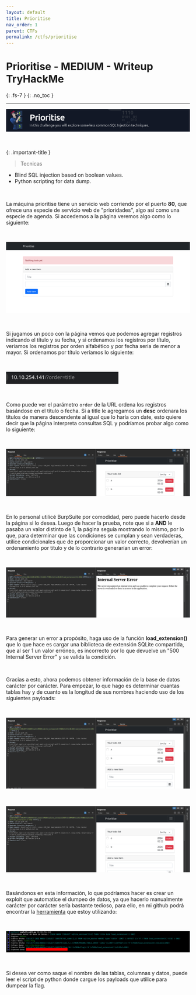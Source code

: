 ```yaml
---
layout: default
title: Prioritise
nav_order: 1
parent: CTFs
permalink: /ctfs/prioritise
---
```


# Prioritise - MEDIUM - Writeup TryHackMe
{: .fs-7 }
{: .no_toc }

---

![](/assets/images/prioritise/prioritise.png)

<br>

{: .important-title }
> Tecnicas
>
- Blind SQL injection based on boolean values.
- Python scripting for data dump.

<br>

La máquina prioritise tiene un servicio web corriendo por el puerto **80**, que ofrece una especie de servicio web de "prioridades", algo así como una especie de agenda. Si accedemos a la página veremos algo como lo siguiente:

<br>

![](/assets/images/prioritise/prioritise_pages.png)

<br>

Si jugamos un poco con la página vemos que podemos agregar registros indicando el título y su fecha, y si ordenamos los registros por título, veríamos los registros por orden alfabético y por fecha seria de menor a mayor. Si ordenamos por título veríamos lo siguiente:

<br>

![](/assets/images/prioritise/prioritise_url.png)

<br>

Como puede ver el parámetro `order` de la URL ordena los registros basándose en el título o fecha. Si a title le agregamos un **desc** ordenara los títulos de manera descendente al igual que lo haría con date, esto quiere decir que la página interpreta consultas SQL y podríamos probar algo como lo siguiente:

<br>

![](/assets/images/prioritise/prioritise_test.png)

<br>

En lo personal utilicé BurpSuite por comodidad, pero puede hacerlo desde la página si lo desea. Luego de hacer la prueba, note que si a **AND** le pasaba un valor distinto de 1, la página seguía mostrando lo mismo, por lo que, para determinar que las condiciones se cumplan y sean verdaderas, utilice condicionales que de proporcionar un valor correcto, devolverían un ordenamiento por título y de lo contrario generarían un error:

<br>

![](/assets/images/prioritise/prioritise_error.png)

<br>

Para generar un error a propósito, haga uso de la función **load_extension()** que lo que hace es cargar una biblioteca de extensión SQLite compartida, que al ser 1 un valor erróneo, es incorrecto por lo que devuelve un "500 Internal Server Error" y se valida la condición.

<br>

Gracias a esto, ahora podemos obtener información de la base de datos carácter por carácter. Para empezar, lo que hago es determinar cuantas tablas hay y de cuanto es la longitud de sus nombres haciendo uso de los siguientes payloads:

<br>

![](/assets/images/prioritise/prioritise_tablas.png)

<br>

![](/assets/images/prioritise/prioritise_longitud_de_tablas.png)

<br>

Basándonos en esta información, lo que podríamos hacer es crear un exploit que automatice el dumpeo de datos, ya que hacerlo manualmente carácter por carácter sería bastante tedioso, para ello, en mi github podrá encontrar la [herramienta](https://github.com/N1SEC/exploit_sqli.py) que estoy utilizando:

<br>

![](/assets/images/prioritise/prioritise_flag.png)

<br>

Si desea ver como saque el nombre de las tablas, columnas y datos, puede leer el script de python donde cargue los payloads que utilice para dumpear la flag.